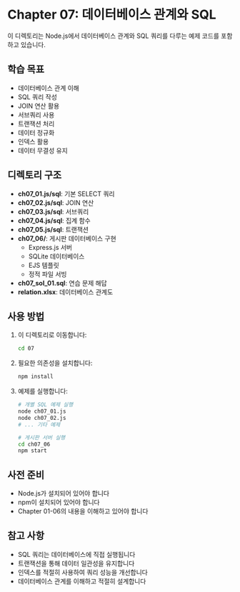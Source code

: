# Chapter 07: 데이터베이스 관계와 SQL

이 디렉토리는 Node.js에서 데이터베이스 관계와 SQL 쿼리를 다루는 예제 코드를 포함하고 있습니다.

## 학습 목표

- 데이터베이스 관계 이해
- SQL 쿼리 작성
- JOIN 연산 활용
- 서브쿼리 사용
- 트랜잭션 처리
- 데이터 정규화
- 인덱스 활용
- 데이터 무결성 유지

## 디렉토리 구조

- **ch07_01.js/sql**: 기본 SELECT 쿼리
- **ch07_02.js/sql**: JOIN 연산
- **ch07_03.js/sql**: 서브쿼리
- **ch07_04.js/sql**: 집계 함수
- **ch07_05.js/sql**: 트랜잭션
- **ch07_06/**: 게시판 데이터베이스 구현
  - Express.js 서버
  - SQLite 데이터베이스
  - EJS 템플릿
  - 정적 파일 서빙
- **ch07_sol_01.sql**: 연습 문제 해답
- **relation.xlsx**: 데이터베이스 관계도

## 사용 방법

1. 이 디렉토리로 이동합니다:

   ```bash
   cd 07
   ```

2. 필요한 의존성을 설치합니다:

   ```bash
   npm install
   ```

3. 예제를 실행합니다:

   ```bash
   # 개별 SQL 예제 실행
   node ch07_01.js
   node ch07_02.js
   # ... 기타 예제

   # 게시판 서버 실행
   cd ch07_06
   npm start
   ```

## 사전 준비

- Node.js가 설치되어 있어야 합니다
- npm이 설치되어 있어야 합니다
- Chapter 01-06의 내용을 이해하고 있어야 합니다

## 참고 사항

- SQL 쿼리는 데이터베이스에 직접 실행됩니다
- 트랜잭션을 통해 데이터 일관성을 유지합니다
- 인덱스를 적절히 사용하여 쿼리 성능을 개선합니다
- 데이터베이스 관계를 이해하고 적절히 설계합니다
